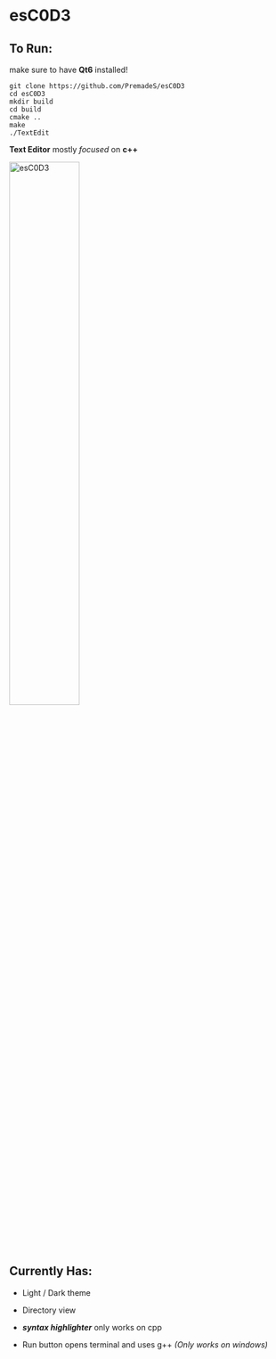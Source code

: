 # esC0D3

## To Run:

make sure to have **Qt6** installed!

```shell
git clone https://github.com/PremadeS/esC0D3
cd esC0D3
mkdir build
cd build
cmake ..
make
./TextEdit
```

**Text Editor** mostly *focused* on **c++**

<img src="https://i.imgur.com/wOySUku.png" alt="esC0D3" style="width: 50%; height: auto;">

## Currently Has:

* Light / Dark theme
* Directory view

* ***syntax highlighter*** only works on cpp
* Run button opens terminal and uses g++ *(Only works on windows)*

